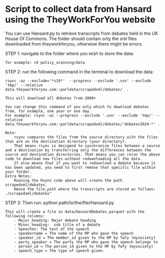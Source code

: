 # Script to collect data from Hansard using the TheyWorkForYou website

You can use Hansard.py to retrieve transcripts from debates held in the UK House Of Commons.
The folder should contain only the xml files downloaded from theyworkforyou, otherwise there might be errors.

STEP 1: navigate to the folder where you wish to store the data:

    for example: cd policy_scanning/data

STEP 2: run the following command in the terminal to download the data:

    rsync -az --exclude='*s19*'  --progress --exclude '.svn' --exclude 'tmp/' --relative  data.theyworkforyou.com::parldata/scrapedxml/debates/  .

    This will download all debates from 2000+

    You can change this command of you only which to download debates from, for example, one year or one day.
    For example: rsync -az --progress --exclude '.svn' --exclude 'tmp/' --relative data.theyworkforyou.com::parldata/scrapedxml/debates/'debates2024-*' .

    Note:
        rsync compares the files from the source directory with the files that are on the destination directory (your directory).
        That means rsync is desigend to synchronize files between a source and a destination by transferring only the differences between the source and destination directories. That means you can rerun the above code to download new files without redownloading all the data.
        It also means that if you want to redownload a debate because it has been updated, you need to first remove that specific file within your folder.
    Extra Notes:
        Running the Rsync code above will create the path scrapedxml/debates.
        Hence the file_path where the transcripts are stored as follows: ./scrapedxml/debates"

STEP 3: Then run:
    python path/to/the/file/Hansard.py

    This will create a file in data/HansardDebates.parquet with the following columns:
        - Major_heading: Major debate heading
        - Minor_heading:  sub title of a debate
        - Speeches: The text of the speech
        - speakername = The name of the MP who gave the speech
        - speaker_id = The member_id given to the MP by Twfy (mysociety)
        - party_speaker = The party the MP who gave the speech belongs to
        - person_id = The person_id given to the MP by Twfy (mysociety)
        - speech_type = The type of speech given.
